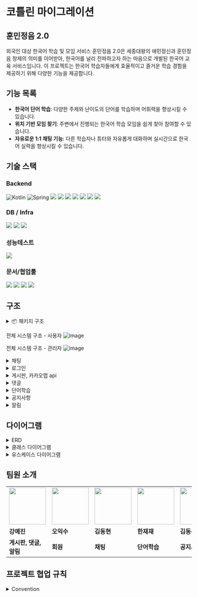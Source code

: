 
# 코틀린 마이그레이션

## 훈민정음 2.0
외국인 대상 한국어 학습 및 모임 서비스
훈민정음 2.0은 세종대왕의 애민정신과 훈민정음 창제의 의미를 이어받아, 한국어를 널리 전파하고자 하는 마음으로 개발된 한국어 교육 서비스입니다. 이 프로젝트는 한국어 학습자들에게 효율적이고 즐거운 학습 경험을 제공하기 위해 다양한 기능을 제공합니다.

## 기능 목록



- **한국어 단어 학습**: 다양한 주제와 난이도의 단어를 학습하며 어휘력을 향상시킬 수 있습니다.
- **위치 기반 모임 찾기**: 주변에서 진행되는 한국어 학습 모임을 쉽게 찾아 참여할 수 있습니다.
- **자유로운 1:1 채팅 기능**: 다른 학습자나 튜터와 자유롭게 대화하며 실시간으로 한국어 실력을 향상시킬 수 있습니다.



## 기술 스택

### Backend <br/>
![Kotlin](https://img.shields.io/badge/Kotlin-7F52FF?style=flat-square&logo=Kotlin&logoColor=white) 
![Spring](https://img.shields.io/badge/spring-%236DB33F.svg?style=flat-square&logo=spring&logoColor=white)
<img src="https://img.shields.io/badge/Spring%20Boot%203.3.4 -6DB33F?style=flat-square&logo=Spring%20Boot&logoColor=white"/>
<img src="https://img.shields.io/badge/Spring%20Data%20JPA%203.3.2-6DB33F?style=flat-square&logo=&logoColor=white"/>
<img src="https://img.shields.io/badge/Spring Security-6DB33F?style=flat-square&logo=Spring Security&logoColor=white">
<img src="https://img.shields.io/badge/JUnit5-25A162?style=flat-square&logo=JUnit5&logoColor=white">
<img src="https://img.shields.io/badge/Lombok-FF0000?style=flat-square&logo=Lombok&logoColor=white">
<img src="https://img.shields.io/badge/JWT-000000?style=flat-square&logo=JSON-Web-Tokens&logoColor=white">
<img src="https://img.shields.io/badge/Gradle-0?style=flat-square&logo=gradle&logoColor=white&color=%2302303A">

### DB / Infra
<img src="https://img.shields.io/badge/MySQL%208.0.39-4479A1?style=flat-square&logo=MySQL&logoColor=white">  <img src="https://img.shields.io/badge/Redis-DC382D?style=flat-square&logo=Redis&logoColor=white"> <img src="https://img.shields.io/badge/docker-%230db7ed.svg?style=flat-square&logo=docker&logoColor=white">


### 성능테스트
<img src="https://img.shields.io/badge/JMeter-D22128?style=flat-square&logo=Apache-JMeter&logoColor=white">

### 문서/협업툴
<img src="https://img.shields.io/badge/Notion-000000?style=flat-square&logo=notion&logoColor=white"> <img src="https://img.shields.io/badge/Slack-4A154B?style=flat-square&logo=slack&logoColor=white">
<img src="https://img.shields.io/badge/IntelliJ IDEA-4A154B?style=flat-square&logo=intellijidea&logoColor=white">
<img src="https://img.shields.io/badge/Swagger-0?style=flat-square&logo=Swagger&logoColor=white&color=%2385EA2D">

## 구조
<details>
  <summary>📦 패키지 구조</summary>

├─ src<br/>
│  ├─ main <br/>
│  │  ├─ java <br/>
│  │  │  └─ com <br/>
│  │  │     └─ hunmin <br/>
│  │  │        └─ domain <br/>
│  │  │           ├─ config <br/>
│  │  │           ├─ controller <br/>
│  │  │           │  └─ advice     <br/>
│  │  │           ├─ dto<br/>
│  │  │           │  ├─ board <br/>
│  │  │           │  ├─ chat  <br/>
│  │  │           │  ├─ comment <br/>
│  │  │           │  ├─ member <br/>
│  │  │           │  ├─ notice <br/>
│  │  │           │  ├─ notification <br/>
│  │  │           │  ├─ page<br/>
│  │  │           │  └─ word<br/>
│  │  │           ├─ entity<br/>
│  │  │           ├─ exception<br/>
│  │  │           ├─ handler<br/>
│  │  │           ├─ json<br/>
│  │  │           ├─ jwt<br/>
│  │  │           ├─ pubsub<br/>
│  │  │           ├─ repository<br/>
│  │  │           │  └─ search<br/>
│  │  │           └─ service<br/>
│  │  └─ resources<br/>
│  │     ├─ static<br/>
│  │     │  ├─ images<br/>
│  │     └─ templates<br/>
│  │        └─ message<br/>
│  └─ test<br/>
│     └─ java<br/>
│        └─ com<br/>
│           └─ hunmin<br/>
│              └─ domain<br/>
│                 ├─ repository<br/>
│                 └─ service<br/>
└─ uploads

</details>

전체 시스템 구조 - 사용자
![image](https://github.com/user-attachments/assets/f215a005-0a1f-4965-a7de-cc9c0ed1e705)

전체 시스템 구조 - 관리자
![image](https://github.com/user-attachments/assets/f6289385-2c9d-4d5c-b785-269c6f55425f)


<details>
<summary>채팅</summary>
    
채팅 시스템 구조
![image](https://github.com/user-attachments/assets/2366cd7f-a491-478d-a456-7da0d1a6f932)

## 1. 채팅 구현 기술


### **WebSocket + STOMP + Redis Pub/Sub**

-  웹소켓 기술에 STOMP 기술을 곁들여 보다 편리한 메세지 전송을 구현
-  PUB/SUB 을 붙인 엔드포인트로 간단히 수신자/송신자를 구별
-  서버 확장성을 위한 redis를 이용, 서버간 데이터 전송을 구현 + 인메모리 영역 저장소 활용으로 빠른 성능을 기대

- **특징**:
    - 양방향 통신으로 편리한 서비스 구현
    - 편리한 실시간 메세지 송수신 구현
    - Redis를 이용한 빠른 성능 구현
    - 서버간 데이터 전송으로 서버 확장성 구현
      

### 2. 데이터의 흐름


 데이터 흐름: 클라이언트 -> 웹소캣 -> 컨트롤러 -> 서비스 -> stomp handler -> security filter -> stomp.send -> redis -> server -> 클라이언트 

 기술 흐름: Publisher -> 웹소캣 -> Stomp -> Redis -> data save -> Stomp -> 웹소캣 -> Subscriber
 
 </details>

<details>
<summary>로그인</summary>
  
![image](https://github.com/user-attachments/assets/96eeda40-6137-411c-9079-340c68ba8ef9)
![ezgif com-resize](https://github.com/user-attachments/assets/6a277246-c0db-4a2f-8558-216723b7968c)

</details>

<details>
<summary>게시판, 카카오맵 api</summary>

![image](https://github.com/user-attachments/assets/c2e09ee3-78ce-43b8-adac-10a4f99e22c7)
![2-ezgif com-video-to-gif-converter](https://github.com/user-attachments/assets/de56f762-6238-406a-b4d1-f6c2848e99c5)

</details>

<details>
<summary>댓글</summary>

![image](https://github.com/user-attachments/assets/5eee0b1c-330b-4f47-b7ef-b3b62c6610ca)
![ezgif com-video-to-gif-converter](https://github.com/user-attachments/assets/d77f8df5-d258-4002-9cb6-491f8951a871)

</details>

<details>
<summary>단어학습</summary>

![image](https://github.com/user-attachments/assets/e69f97e1-72d0-48a5-8733-c7f03316762f)
![단어](https://github.com/user-attachments/assets/05f228b0-6642-4256-a2f3-7d3d8871cada)

</details>

<details>
<summary>공지사항</summary>

![image](https://github.com/user-attachments/assets/2775734c-64c1-4ad9-a127-706fef970f7f)

![공지사항 ](https://github.com/user-attachments/assets/56c49dad-a15b-429e-a922-87e42392db4e)


1. 공지사항 작업(생성, 수정, 삭제)을 수행하기 위한 요청이 들어옵니다.<br/>
2. 컨트롤러는 이 요청을 수신하고 SecurityContext에서 인증된 사용자 세부 정보를 추출합니다.<br/>
3. 컨트롤러는 해당 사용자 정보를 서비스 메서드에 전달합니다.<br/>
4. 서비스 메서드는 데이터베이스에서 해당 사용자의 정보를 조회합니다. <br/>
5. 서비스 메서드는 사용자가 관리자인지 확인하고 관리자가 아닐경우 예외를 발생시켜 작업을 중단하고 관리자일 경우 요청된 작업을 진행합니다.<br/>

</details>

<details>
<summary>알림</summary>

![image](https://github.com/user-attachments/assets/9a2a6f92-4cfa-49dd-8116-aeada072c9b3)

![image](https://github.com/user-attachments/assets/e94a41af-4d57-4c2a-ae2b-7aa22b46081f)

![3-ezgif com-video-to-gif-converter](https://github.com/user-attachments/assets/28753421-d3b6-45e7-bb09-c3b299c94141)



</details>

## 다이어그램
<details>
<summary>ERD</summary>
    
![image](https://github.com/user-attachments/assets/7fd35a00-f121-44e2-9c33-302baefb44bd)

</details>

<details>
<summary>클래스 다이어그램</summary>

![hunmin](https://github.com/user-attachments/assets/566f6dd3-dcaf-4e60-ab9e-0138137f2aa6)

</details>

<details>
<summary>유스케이스 다이어그램</summary>
  
![USECASE  ](https://github.com/user-attachments/assets/61339a9e-571f-4370-8dbf-33f72ad329d0)

</details>



## 팀원 소개

<table>
  <tr>
    <td>
        <a href="https://github.com/kang-ye-jin">
            <img src="https://avatars.githubusercontent.com/u/143896003?v=4" width="100px" />
        </a>
    </td>
    <td>
        <a href="https://github.com/iam52">
            <img src="https://avatars.githubusercontent.com/u/131854898?v=4" width="100px" />
        </a>
    </td>
    <td>
        <a href="https://github.com/Dom1046">
            <img src="https://avatars.githubusercontent.com/u/173169283?v=4" width="100px" />
        </a>
    </td>
    <td>
        <a href="https://github.com/HanJae-Jae">
            <img src="https://avatars.githubusercontent.com/u/177859651?v=4" width="100px" />
        </a>
    </td>
    <td>
        <a href="https://github.com/DongWooKim4343">
            <img src="https://avatars.githubusercontent.com/u/106728608?v=4" width="100px" />
        </a>
    </td>
  </tr>
  <tr>
    <td><b>강예진</b></td>
    <td><b>오익수</b></td>
    <td><b>김동현</b></td>
    <td><b>한재재</b></td>
    <td><b>김동우</b></td>
  </tr>
  <tr>
    <td><b>게시판, 댓글, 알림</b></td>
    <td><b>회원</b></td>
    <td><b>채팅</b></td>
    <td><b>단어학습</b></td>
    <td><b>공지사항</b></td>
  </tr>
</table>


## 프로젝트 협업 규칙

<details>
<summary>Convention </summary>

💡 이슈 생성 → 브랜치 생성 → 해당 브랜치로 이동 → develop pull → 작업 중간중간 커밋 → 해당 이슈에 대한 작업이 다 완료되면 pr 생성

🚨 커밋 메시지도 템플릿을 지켜주세요 (커밋 메시지 push 전까지는 수정할 수 있어요)

🚨 헷갈리면 push를 멈춰 주세요

🚨 merge 시 충돌을 주의해 주세요 ❗️

🚨 main은 배포중인 브랜치이므로 pr은 develop 으로 부탁드려요

🚨 궁금한 점이 있다면 언제든 같이 해결해요 😊


### [type]

- feat : 새로운 기능 구현
- mod : 코드 및 내부 파일 수정
- add : feat 이외의 부수적인 코드, 파일, 라이브러리 추가
- del : 불필요한 코드나 파일 삭제
- fix : 버그 및 오류 해결
- ui : UI 관련 작업
- chore : 버전 코드, 패키지 구조, 함수 및 변수명 변경 등의 작은 작업
- hotfix : 배포된 버전에 이슈 발생 시, 긴급하게 수정 작업
- rename : 파일이나 폴더명 수정
- docs : README나 Wiki 등의 문서 작업
- refactor : 코드 리팩토링
- merge : 서로 다른 브랜치 간의 병합
- comment : 필요한 주석 추가 및 변경

---

### issue

- 제목
    
    ```java
    [type] 작업 내용 간단히
    ```
    

### branch
  
💡issue 안에서 바로 branch를 만들어주세요 ❗️


```java
feature/#(이슈번호 앞에 붙여주세요!

ex) feature/#1-add-ipa-엔티티-설계
```

### commit message

```java
[type] 작업 내용 간단히

ex) 
[feat] ~~~한 기능 구현 
```

### PR

- 제목
    
    ```java
    [type] 작업 내용 간단히
    ```

### 패키지명

- 소문자

### 패키지 구조

com>도메인 명>www>

- config
- controller>advice
- dto
- entity
- exception
- repository>search
- security
- service
- jwt

= <Test 패키지는 main과 대칭>

- ctrl+shift+t
- 자바 컨벤션 준수

### 기타

- if 중괄호 필수
    
    ```java
    if (condition) {
        // 한 줄이라도
    }
    ```
    
- 클래스, 메서드 주석
    
    ```java
    //간단한 설명
    ```
    

- 로그 : 필요 시 규칙없이 작성
</details>

